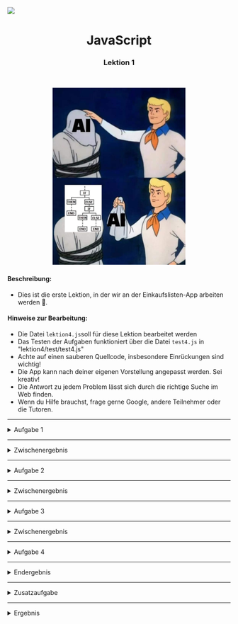 
![](https://us-central1-progress-markdown.cloudfunctions.net/progress/40)
<h1 align="center">JavaScript</h1>
<h3 align="center">Lektion 1</h3>
<br>

<p align="center">
  <img src="img/meme-lektion4.jpeg" width="300" height="400"/>
</p>

#### Beschreibung:

- Dies ist die erste Lektion, in der wir an der Einkaufslisten-App arbeiten werden 🛒.


#### Hinweise zur Bearbeitung:

- Die Datei `lektion4.js`soll für diese Lektion bearbeitet werden
- Das Testen der Aufgaben funktioniert über die Datei `test4.js` in "lektion4/test/test4.js"
- Achte auf einen sauberen Quellcode, insbesondere Einrückungen sind wichtig!
- Die App kann nach deiner eigenen Vorstellung angepasst werden. Sei kreativ!
- Die Antwort zu jedem Problem lässt sich durch die richtige Suche im Web finden.
- Wenn du Hilfe brauchst, frage gerne Google, andere Teilnehmer oder die Tutoren.

---


<details>
<summary>Aufgabe 1</summary>

Gehe zum Bearbeiten der Lektion zur Datei `lektion4.js` in "lektion4/js/lektion4.js"
In dieser Aufgabe schreiben wir eine Abfrage, die zurückgeben soll, ob ein bestimmter Artikel bereits gekauft wurde. 
In diesem Beispiel "Streukäse". Hierzu sind folgende Schritte notwendig: 
1. Schreibe eine Variable `artikelName` und fülle sie mit dem Wert Streukäse.
2. Schreibe eine Variable `artikelGekauft` und fülle sie mit dem Wert true.
3. Wenn `artikelGekauft` wahr ist, dann gib Folgendes auf der Konsole aus:  
   [Artikel] "`artikelName`" wurde gekauft

</details>

---
<details>
<summary>Zwischenergebnis</summary>

Durch das Ausführen der Datei test4.js soll folgendes auf der Konsole ausgegeben werden:
<p>
  <img src="img/lektion4_aufgabe1.png" width="250" height="65"/>
</p>

</details>

---

<details>
<summary>Aufgabe 2</summary>

In der Funktion `artikel_Hinzufuegen()` soll überprüft werden, ob `artikelName` NICHT leer ist und somit hinzugefügt
werden kann. 
1. Schreibe eine Variable `gruppenName` und fülle sie mit dem Wert Getreide.
2. Schreibe eine Variable `artikelName` und fülle sie mit dem Wert "Quinoa".
3. Prüfe, ob der `artikelName` leer ist.
4. Wenn der `artikelName` NICHT leer ist, dann gib Folgendes auf der Konsole aus:
   [`gruppenName`] "`artikelName`" hinzugefügt

</details>

---

<details>
<summary>Zwischenergebnis</summary>

Durch das Ausführen der Datei test4.js soll folgendes auf der Konsole ausgegeben werden:
<p>
  <img src="img/lektion4_aufgabe2.png" width="250" height="65"/>
</p>

</details>

---

<details>
<summary>Aufgabe 3</summary>

Innerhalb der Funktion `gruppe_Hinzufuegen()` soll eine Logik programmiert werden, die auf der Konsole ausgibt, dass 
eine neue Gruppe hinzugefügt wurde, falls diese `neueGruppe` nicht bereits im leeren Array `gleicheGruppe` existiert. 
Dies soll geschehen, indem nur überprüft wird, ob das Array `gleicheGruppe` leer ist. 
Ansonsten, soll eine Warnung ausgegeben werden.
1. Erstelle ein leeres Array namens `gleicheGruppen`
2. Schreibe eine Variable `neueGruppe` und fülle sie mit dem Wert Getränke
3. Wenn `gleicheGruppen` leer ist, dann gib Folgendes auf der Konsole aus:
   [App] Gruppe "`neueGruppe`" hinzugefügt
4. Ansonsten gib folgende Warnung auf der Konsole aus: 
[App] Gruppe "`neueGruppe`" existiert schon!

</details>

---
<details>
<summary>Zwischenergebnis</summary>
Durch das Ausführen der Datei test4.js soll folgendes auf der Konsole ausgegeben werden:
<p>
  <img src="img/lektion4_aufgabe3.png" width="250" height="65"/>
</p>

</details>

---
<details>
<summary>Aufgabe 4</summary>

Erstelle in dieser Aufgabe, eine switch-case-Anweisung, die überprüft, ob ein `artikel`, im Gruppen-Array `Milchprodukte`
vorkommt. Hierzu kannst du in folgenden Schritte vorgehen: 
1. Fülle ein Array `milchProdukte` mit den Werten Milch, Joghurt und Sahne.
2. Fülle eine Variable `artikel` mit dem Wert Eisbergsalat
3. Schreibe ein `switch`-Statement, welches überprüft, ob der `artikel` in `milchProdukte` vorkommt.  
**Hinweis:** Die einzelnen Array-Einträge können direkt als `case` benutzt werden.
   - Wenn ja, dann gib Folgendes auf der Konsole aus: Artikel "`artikel`" ist ein Milchprodukt
   - Wenn nicht, dann gib Folgendes auf der Konsole aus: Artikel "`artikel`" ist KEIN Milchprodukt
</details>

---
<details>
<summary>Endergebnis</summary>

Durch das Ausführen der Datei test4.js soll folgendes auf der Konsole ausgegeben werden:
<p>
  <img src="img/lektion4_aufgabe4.png" width="250" height="65"/>
</p>

Insgesamt sieht das Konsolen-Ergebnis wie folgt aus:

<p>
  <img src="img/lektion4_endergebnis.png" width="225" height="300"/>
</p>

</details>

---
<details>
<summary>Zusatzaufgabe</summary>

Durch den Code in der Funktion `zusatz_ìndexOf()`, soll herausgefunden werden, ob der Artikel "Tomaten" in dem Array 
`einkaufsliste` vorhanden ist. Dies kann in folgenden Schritten gemacht werden: 
1. Fülle ein Array `einkaufsliste` mit den Werten Tofu, Milch, Butter und Honig.
2. Prüfe mithilfe von `indexOf()`, ob "Tomaten" in dem Array `einkaufsliste` vorkommen. Gebe jeweils eine passenden Satz
auf der Konsole aus

</details>

---
<details>
<summary>Ergebnis</summary>

Durch das Ausführen der Datei test4.js soll folgendes auf der Konsole ausgegeben werden:
<p>
  <img src="img/lektion4_zusatz.png" width="250" height="65"/>
</p>

</details>


<br><br>

